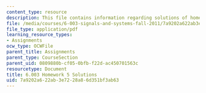 ```yaml
---
content_type: resource
description: This file contains information regarding solutions of homework 5.
file: /media/courses/6-003-signals-and-systems-fall-2011/7a9202a622ab3e7228a86d351bf3ab63_MIT6_003F11_sol05.pdf
file_type: application/pdf
learning_resource_types:
- Assignments
ocw_type: OCWFile
parent_title: Assignments
parent_type: CourseSection
parent_uid: 0809880b-cf05-0bfb-f22d-ac450701563c
resourcetype: Document
title: 6.003 Homework 5 Solutions
uid: 7a9202a6-22ab-3e72-28a8-6d351bf3ab63
---
```

